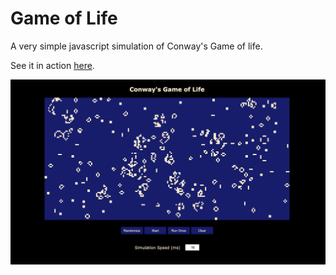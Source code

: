 # Game of Life
A very simple javascript simulation of Conway's Game of life.

See it in action [here](https://tahmidefaz.github.io/game-of-life/).

![screenshot](./screenshot.png)
